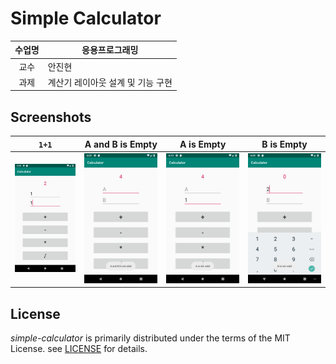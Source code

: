 # Simple Calculator

|  수업명  | 응용프로그래밍             |
| :---: | ------------------- |
|  교수   | 안진현                 |
|  과제   | 계산기 레이아웃 설계 및 기능 구현 |

## Screenshots

|          `1+1`           |    A and B is Empty     |       A is Empty       |       B is Empty       |
| :----------------------: | :---------------------: | :--------------------: | :--------------------: |
| ![](screenshots/1+1.png) | ![](screenshots/AB.png) | ![](screenshots/A.png) | ![](screenshots/B.png) |

## License

_simple-calculator_ is primarily distributed under the terms of the MIT License. see [LICENSE](./LICENSE) for details.
